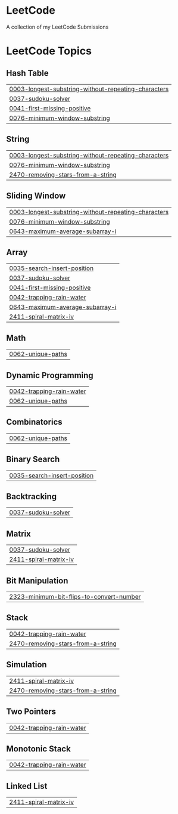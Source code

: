 # LeetCode
A collection of my LeetCode Submissions

<!---LeetCode Topics Start-->
# LeetCode Topics
## Hash Table
|  |
| ------- |
| [0003-longest-substring-without-repeating-characters](https://github.com/WazahatAttar/LeetCode/tree/master/0003-longest-substring-without-repeating-characters) |
| [0037-sudoku-solver](https://github.com/WazahatAttar/LeetCode/tree/master/0037-sudoku-solver) |
| [0041-first-missing-positive](https://github.com/WazahatAttar/LeetCode/tree/master/0041-first-missing-positive) |
| [0076-minimum-window-substring](https://github.com/WazahatAttar/LeetCode/tree/master/0076-minimum-window-substring) |
## String
|  |
| ------- |
| [0003-longest-substring-without-repeating-characters](https://github.com/WazahatAttar/LeetCode/tree/master/0003-longest-substring-without-repeating-characters) |
| [0076-minimum-window-substring](https://github.com/WazahatAttar/LeetCode/tree/master/0076-minimum-window-substring) |
| [2470-removing-stars-from-a-string](https://github.com/WazahatAttar/LeetCode/tree/master/2470-removing-stars-from-a-string) |
## Sliding Window
|  |
| ------- |
| [0003-longest-substring-without-repeating-characters](https://github.com/WazahatAttar/LeetCode/tree/master/0003-longest-substring-without-repeating-characters) |
| [0076-minimum-window-substring](https://github.com/WazahatAttar/LeetCode/tree/master/0076-minimum-window-substring) |
| [0643-maximum-average-subarray-i](https://github.com/WazahatAttar/LeetCode/tree/master/0643-maximum-average-subarray-i) |
## Array
|  |
| ------- |
| [0035-search-insert-position](https://github.com/WazahatAttar/LeetCode/tree/master/0035-search-insert-position) |
| [0037-sudoku-solver](https://github.com/WazahatAttar/LeetCode/tree/master/0037-sudoku-solver) |
| [0041-first-missing-positive](https://github.com/WazahatAttar/LeetCode/tree/master/0041-first-missing-positive) |
| [0042-trapping-rain-water](https://github.com/WazahatAttar/LeetCode/tree/master/0042-trapping-rain-water) |
| [0643-maximum-average-subarray-i](https://github.com/WazahatAttar/LeetCode/tree/master/0643-maximum-average-subarray-i) |
| [2411-spiral-matrix-iv](https://github.com/WazahatAttar/LeetCode/tree/master/2411-spiral-matrix-iv) |
## Math
|  |
| ------- |
| [0062-unique-paths](https://github.com/WazahatAttar/LeetCode/tree/master/0062-unique-paths) |
## Dynamic Programming
|  |
| ------- |
| [0042-trapping-rain-water](https://github.com/WazahatAttar/LeetCode/tree/master/0042-trapping-rain-water) |
| [0062-unique-paths](https://github.com/WazahatAttar/LeetCode/tree/master/0062-unique-paths) |
## Combinatorics
|  |
| ------- |
| [0062-unique-paths](https://github.com/WazahatAttar/LeetCode/tree/master/0062-unique-paths) |
## Binary Search
|  |
| ------- |
| [0035-search-insert-position](https://github.com/WazahatAttar/LeetCode/tree/master/0035-search-insert-position) |
## Backtracking
|  |
| ------- |
| [0037-sudoku-solver](https://github.com/WazahatAttar/LeetCode/tree/master/0037-sudoku-solver) |
## Matrix
|  |
| ------- |
| [0037-sudoku-solver](https://github.com/WazahatAttar/LeetCode/tree/master/0037-sudoku-solver) |
| [2411-spiral-matrix-iv](https://github.com/WazahatAttar/LeetCode/tree/master/2411-spiral-matrix-iv) |
## Bit Manipulation
|  |
| ------- |
| [2323-minimum-bit-flips-to-convert-number](https://github.com/WazahatAttar/LeetCode/tree/master/2323-minimum-bit-flips-to-convert-number) |
## Stack
|  |
| ------- |
| [0042-trapping-rain-water](https://github.com/WazahatAttar/LeetCode/tree/master/0042-trapping-rain-water) |
| [2470-removing-stars-from-a-string](https://github.com/WazahatAttar/LeetCode/tree/master/2470-removing-stars-from-a-string) |
## Simulation
|  |
| ------- |
| [2411-spiral-matrix-iv](https://github.com/WazahatAttar/LeetCode/tree/master/2411-spiral-matrix-iv) |
| [2470-removing-stars-from-a-string](https://github.com/WazahatAttar/LeetCode/tree/master/2470-removing-stars-from-a-string) |
## Two Pointers
|  |
| ------- |
| [0042-trapping-rain-water](https://github.com/WazahatAttar/LeetCode/tree/master/0042-trapping-rain-water) |
## Monotonic Stack
|  |
| ------- |
| [0042-trapping-rain-water](https://github.com/WazahatAttar/LeetCode/tree/master/0042-trapping-rain-water) |
## Linked List
|  |
| ------- |
| [2411-spiral-matrix-iv](https://github.com/WazahatAttar/LeetCode/tree/master/2411-spiral-matrix-iv) |
<!---LeetCode Topics End-->